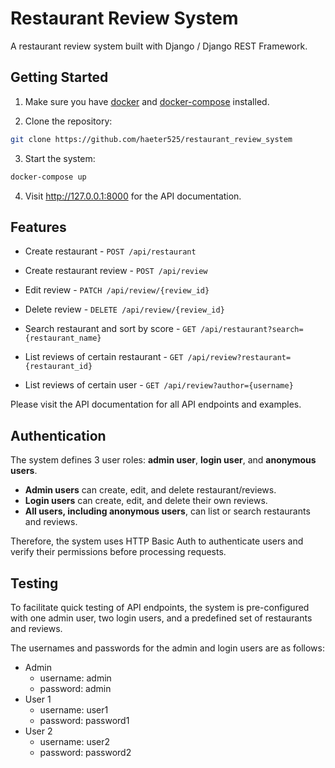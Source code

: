 # Restaurant Review System

A restaurant review system built with Django / Django REST Framework.

## Getting Started

1. Make sure you have [docker](https://docs.docker.com/get-docker/) and [docker-compose](https://docs.docker.com/compose/install/) installed.

2. Clone the repository:
```bash
git clone https://github.com/haeter525/restaurant_review_system
```

3. Start the system:
```bash
docker-compose up
```

4. Visit http://127.0.0.1:8000 for the API documentation.


## Features

+ Create restaurant - `POST /api/restaurant`

+ Create restaurant review -  `POST /api/review`

+ Edit review - `PATCH /api/review/{review_id}`

+ Delete review - `DELETE /api/review/{review_id}`

+ Search restaurant and sort by score - `GET /api/restaurant?search={restaurant_name}`

+ List reviews of certain restaurant - `GET /api/review?restaurant={restaurant_id}`

+ List reviews of certain user - `GET /api/review?author={username}`

Please visit the API documentation for all API endpoints and examples.

## Authentication
The system defines 3 user roles: **admin user**, **login user**, and **anonymous users**.

+ **Admin users** can create, edit, and delete restaurant/reviews.
+ **Login users** can create, edit, and delete their own reviews.
+ **All users, including anonymous users**, can list or search restaurants and reviews.

Therefore, the system uses HTTP Basic Auth to authenticate users and verify their permissions before processing requests.

## Testing

To facilitate quick testing of API endpoints, the system is pre-configured with one admin user, two login users, and a predefined set of restaurants and reviews.

The usernames and passwords for the admin and login users are as follows:

+ Admin
    + username: admin
    + password: admin
+ User 1
    + username: user1
    + password: password1
+ User 2
    + username: user2
    + password: password2
